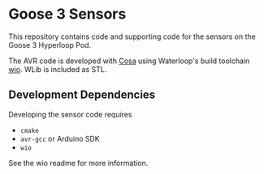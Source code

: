 # Goose 3 Sensors
This repository contains code and supporting code for the sensors on the Goose 3 Hyperloop Pod.

The AVR code is developed with [Cosa](https://github.com/mikaelpatel/Cosa)
using Waterloop's build toolchain [wio](https://github.com/waterloop/wio).
WLib is included as STL.

## Development Dependencies
Developing the sensor code requires
* `cmake`
* `avr-gcc` or Arduino SDK
* `wio`

See the wio readme for more information.
